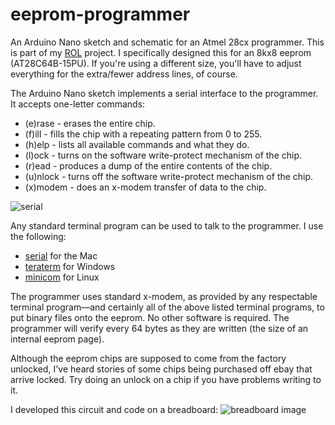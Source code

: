 # eeprom-programmer
An Arduino Nano sketch and schematic for an Atmel 28cx programmer. This is part of my [ROL](https://github.com/yoppeh/rol) 
project.  I specifically designed this for an 8kx8 eeprom (AT28C64B-15PU). If you're using a different size, you'll have to adjust everything 
for the extra/fewer address lines, of course.

The Arduino Nano sketch implements a serial interface to the programmer. It accepts one-letter commands:
- (e)rase - erases the entire chip.
- (f)ill - fills the chip with a repeating pattern from 0 to 255.
- (h)elp - lists all available commands and what they do.
- (l)ock - turns on the software write-protect mechanism of the chip.
- (r)ead - produces a dump of the entire contents of the chip.
- (u)nlock - turns off the software write-protect mechanism of the chip.
- (x)modem - does an x-modem transfer of data to the chip.

![serial](../assets/serial-startup-screenshot.png?raw=true)

Any standard terminal program can be used to talk to the programmer. I use the following:
- [serial](http://www.decisivetactics.com/products/serial/) for the Mac
- [teraterm](https://ttssh2.osdn.jp/index.html.en) for Windows
- [minicom](https://linux.die.net/man/1/minicom) for Linux

The programmer uses standard x-modem, as provided by any respectable terminal program—and certainly all of the
above listed terminal programs, to put binary files onto the eeprom. No other software is required. The programmer
will verify every 64 bytes as they are written (the size of an internal eeprom page).

Although the eeprom chips are supposed to come from the factory unlocked, I've heard stories of some chips being
purchased off ebay that arrive locked. Try doing an unlock on a chip if you have problems writing to it.

I developed this circuit and code on a breadboard:
![breadboard image](../assets/breadboard.png?raw=true)


